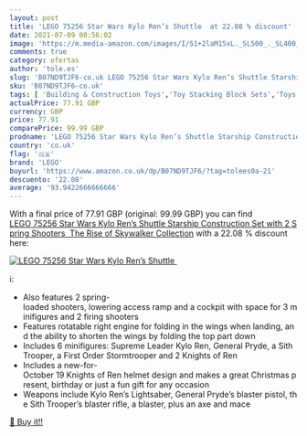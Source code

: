 ```yaml
---
layout: post
title: 'LEGO 75256 Star Wars Kylo Ren’s Shuttle  at 22.08 % discount'
date: 2021-07-09 00:56:02
image: 'https://m.media-amazon.com/images/I/51+2laM15xL._SL500_._SL400_.jpg'
comments: true
category: ofertas
author: 'tole.es'
slug: 'B07ND9TJF6-co.uk LEGO 75256 Star Wars Kylo Ren’s Shuttle Starship...'
sku: 'B07ND9TJF6-co.uk'
tags: [ 'Building & Construction Toys','Toy Stacking Block Sets','Toys & Games','Toys Store','lego', ]
actualPrice: 77.91 GBP
currency: GBP
price: 77.91
comparePrice: 99.99 GBP
prodname: 'LEGO 75256 Star Wars Kylo Ren’s Shuttle Starship Construction Set with 2 Spring Shooters  The Rise of Skywalker Collection'
country: 'co.uk'
flag: '🇬🇧'
brand: 'LEGO'
buyurl: 'https://www.amazon.co.uk/dp/B07ND9TJF6/?tag=tolees0a-21'
descuento: '22.08'
average: '93.9422666666666'
---
```


With a final price of 77.91 GBP (original: 99.99 GBP) you can find [LEGO 75256 Star Wars Kylo Ren’s Shuttle Starship Construction Set with 2 Spring Shooters  The Rise of Skywalker Collection](https://www.amazon.co.uk/dp/B07ND9TJF6/?tag=tolees0a-21) with a  22.08 % discount here:

[![LEGO 75256 Star Wars Kylo Ren’s Shuttle ](https://m.media-amazon.com/images/I/51+2laM15xL._SL500_._SL400_.jpg)](https://www.amazon.co.uk/dp/B07ND9TJF6/?tag=tolees0a-21)

ℹ️:

- Also features 2 spring-loaded shooters, lowering access ramp and a cockpit with space for 3 minifigures and 2 firing shooters
- Features rotatable right engine for folding in the wings when landing, and the ability to shorten the wings by folding the top part down
- Includes 6 minifigures: Supreme Leader Kylo Ren, General Pryde, a Sith Trooper, a First Order Stormtrooper and 2 Knights of Ren
- Includes a new-for-October 19 Knights of Ren helmet design and makes a great Christmas present, birthday or just a fun gift for any occasion
- Weapons include Kylo Ren’s Lightsaber, General Pryde’s blaster pistol, the Sith Trooper’s blaster rifle, a blaster, plus an axe and mace

[🛒 Buy it!!](https://www.amazon.co.uk/dp/B07ND9TJF6/?tag=tolees0a-21)

